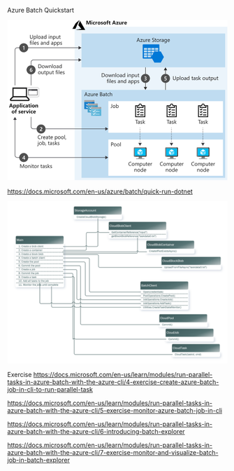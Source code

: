 Azure Batch Quickstart

![Components of Azure Batch](./docs/images/2-components-of-azure-batch.svg)

https://docs.microsoft.com/en-us/azure/batch/quick-run-dotnet

![Azure Batch Quickstart](./docs/images/AzureBatchApi.PNG)

Exercise
https://docs.microsoft.com/en-us/learn/modules/run-parallel-tasks-in-azure-batch-with-the-azure-cli/4-exercise-create-azure-batch-job-in-cli-to-run-parallel-task

https://docs.microsoft.com/en-us/learn/modules/run-parallel-tasks-in-azure-batch-with-the-azure-cli/5-exercise-monitor-azure-batch-job-in-cli

https://docs.microsoft.com/en-us/learn/modules/run-parallel-tasks-in-azure-batch-with-the-azure-cli/6-introducing-batch-explorer

https://docs.microsoft.com/en-us/learn/modules/run-parallel-tasks-in-azure-batch-with-the-azure-cli/7-exercise-monitor-and-visualize-batch-job-in-batch-explorer